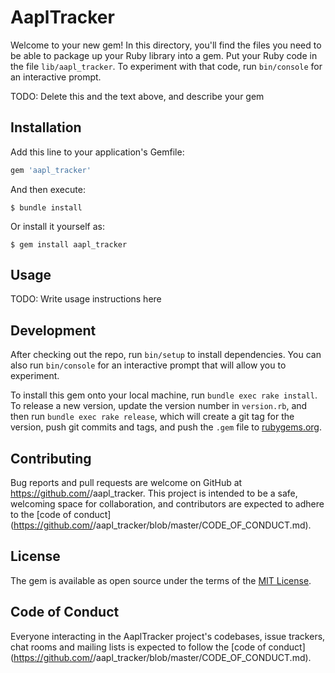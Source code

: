 # AaplTracker

Welcome to your new gem! In this directory, you'll find the files you need to be able to package up your Ruby library into a gem. Put your Ruby code in the file `lib/aapl_tracker`. To experiment with that code, run `bin/console` for an interactive prompt.

TODO: Delete this and the text above, and describe your gem

## Installation

Add this line to your application's Gemfile:

```ruby
gem 'aapl_tracker'
```

And then execute:

    $ bundle install

Or install it yourself as:

    $ gem install aapl_tracker

## Usage

TODO: Write usage instructions here

## Development

After checking out the repo, run `bin/setup` to install dependencies. You can also run `bin/console` for an interactive prompt that will allow you to experiment.

To install this gem onto your local machine, run `bundle exec rake install`. To release a new version, update the version number in `version.rb`, and then run `bundle exec rake release`, which will create a git tag for the version, push git commits and tags, and push the `.gem` file to [rubygems.org](https://rubygems.org).

## Contributing

Bug reports and pull requests are welcome on GitHub at https://github.com/<github username>/aapl_tracker. This project is intended to be a safe, welcoming space for collaboration, and contributors are expected to adhere to the [code of conduct](https://github.com/<github username>/aapl_tracker/blob/master/CODE_OF_CONDUCT.md).


## License

The gem is available as open source under the terms of the [MIT License](https://opensource.org/licenses/MIT).

## Code of Conduct

Everyone interacting in the AaplTracker project's codebases, issue trackers, chat rooms and mailing lists is expected to follow the [code of conduct](https://github.com/<github username>/aapl_tracker/blob/master/CODE_OF_CONDUCT.md).
